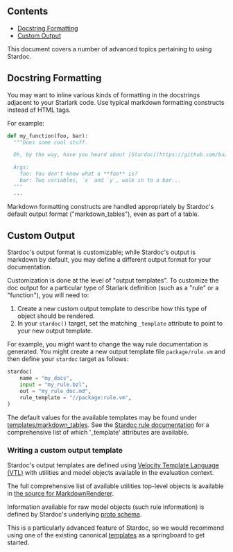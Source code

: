 <nav class="toc">
  <h2>Contents</h2>
  <ul>
    <li><a href="#docstring-formatting">Docstring Formatting</a></li>
    <li><a href="#custom-output">Custom Output</a></li>
  </ul>
</nav>

This document covers a number of advanced topics pertaining to using Stardoc.


<a name="docstring-formatting"></a>
## Docstring Formatting

You may want to inline various kinds of formatting in the docstrings adjacent
to your Starlark code. Use typical markdown formatting constructs instead of
HTML tags.

For example:
```python
def my_function(foo, bar):
  """Does some cool stuff.

  Oh, by the way, have you heard about [Stardoc](https://github.com/bazelbuild/stardoc)?

  Args:
    foo: You don't know what a **foo** is?
    bar: Two variables, `x` and `y`, walk in to a bar...
  """
  ...
```

Markdown formatting constructs are handled appropriately by Stardoc's default
output format ("markdown_tables"), even as part of a table.


<a name="custom-output"></a>
## Custom Output

Stardoc's output format is customizable; while Stardoc's output is markdown
by default, you may define a different output format for your documentation.

Customization is done at the level of "output templates". To customize the
doc output for a particular type of Starlark definition (such as a "rule" or a
"function"), you will need to:

1. Create a new custom output template to describe how this type of object should
   be rendered.
2. In your `stardoc()` target, set the matching `_template` attribute to point to
   your new output template.

For example, you might want to change the way rule documentation is generated.
You might create a new output template file `package/rule.vm` and then define your
`stardoc` target as follows:

```python
stardoc(
    name = "my_docs",
    input = "my_rule.bzl",
    out = "my_rule_doc.md",
    rule_template = "//package:rule.vm",
)
```

The default values for the available templates may be found under
[templates/markdown_tables](../stardoc/templates/markdown_tables). See the
[Stardoc rule documentation](stardoc_rule.md) for a comprehensive list of which
'_template' attributes are available.


### Writing a custom output template

Stardoc's output templates are defined using
[Velocity Template Language (VTL)](https://velocity.apache.org/engine/1.7/user-guide.html)
with utilities and model objects available in the evaluation context.

The full comprehensive list of available utilities top-level objects is available in
[the source for MarkdownRenderer](https://github.com/bazelbuild/bazel/blob/3fcfbe14ddec34889c5e3fe33415af2cf9124e7c/src/main/java/com/google/devtools/build/skydoc/rendering/MarkdownRenderer.java#L100).

Information available for raw model objects (such rule information) is defined by
Stardoc's underlying [proto schema](https://github.com/bazelbuild/bazel/blob/5eeccd8a647df10d154d3b86e9732e7f263c96db/src/main/java/com/google/devtools/build/skydoc/rendering/proto/stardoc_output.proto).

This is a particularly advanced feature of Stardoc, so we would recommend using
one of the existing canonical [templates](../stardoc/templates/markdown_tables) as a
springboard to get started.


